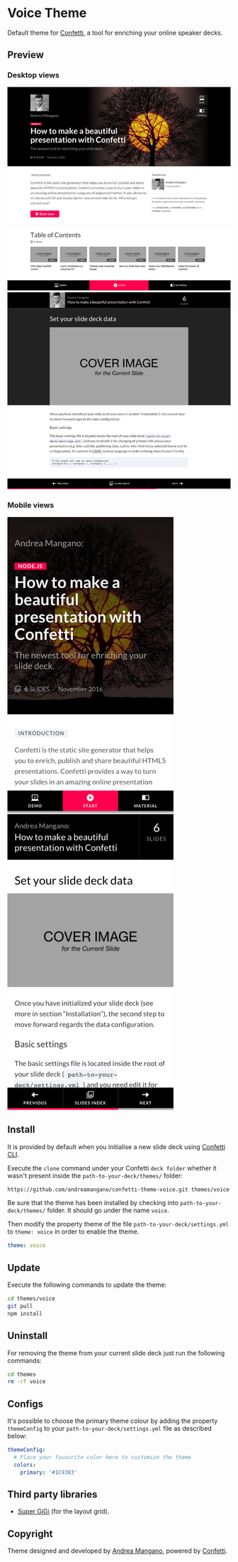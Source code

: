# Voice Theme
Default theme for [Confetti](https://github.com/andreamangano/confetti-cli), a tool for enriching your online speaker decks.

## Preview

### Desktop views
![index-desktop](/screens/index-page-desktop.jpg)
![slide-desktop](/screens/slide-page-desktop.jpg)

### Mobile views
![index-mobile](/screens/index-page-mobile.jpg)
![slide-mobile](/screens/slide-page-mobile.jpg)

## Install
It is provided by default when you initialise a new slide deck using [Confetti CLI](https://github.com/andreamangano/confetti-cli).

Execute the `` clone `` command under your Confetti `` deck folder `` whether it
 wasn't present inside the `` path-to-your-deck/themes/ `` folder:

``` bash
https://github.com/andreamangano/confetti-theme-voice.git themes/voice
```

Be sure that the theme has been installed by checking into `` path-to-your-deck/themes/ `` folder. It should go under the name `` voice ``.

Then modify the property theme of the file `` path-to-your-deck/settings.yml
`` to `` theme: voice `` in order to enable the theme.

``` yaml
theme: voice
```

## Update
Execute the following commands to update the theme:

``` bash
cd themes/voice
git pull
npm install
```

## Uninstall
For removing the theme from your current slide deck just run the following commands:

``` bash
cd themes
rm -rf voice
```

## Configs
It's possible to choose the primary theme colour by adding the property
``` themeConfig ``` to your `` path-to-your-deck/settings.yml `` file as
described below:

``` yaml
themeConfig:
  # Place your favourite color here to customize the theme
  colors:
    primary: '#1C9383'
```

## Third party libraries
* [Super GiGi](https://github.com/Objectway/super-gigi) (for the layout grid).

## Copyright
Theme designed and developed by [Andrea Mangano](https://github.com/andreamangano), powered by [Confetti](https://github.com/andreamangano/confetti-cli).